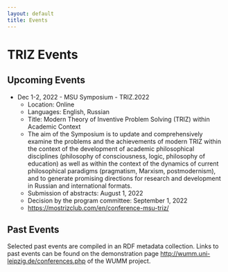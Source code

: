 ```yaml
---
layout: default
title: Events
---
```


# TRIZ Events

## Upcoming Events

* Dec 1-2, 2022 - MSU Symposium - TRIZ.2022
  - Location: Online
  - Languages: English, Russian
  - Title: Modern Theory of Inventive Problem Solving (TRIZ) within Academic
    Context
  - The aim of the Symposium is to update and comprehensively examine the
    problems and the achievements of modern TRIZ within the context of the
    development of academic philosophical disciplines (philosophy of
    consciousness, logic, philosophy of education) as well as within the
    context of the dynamics of current philosophical paradigms (pragmatism,
    Marxism, postmodernism), and to generate promising directions for research
    and development in Russian and international formats.
  - Submission of abstracts: August 1, 2022
  - Decision by the program committee: September 1, 2022
  - <https://mostrizclub.com/en/conference-msu-triz/>

## Past Events

Selected past events are compiled in an RDF metadata collection.  Links to
past events can be found on the demonstration page
<http://wumm.uni-leipzig.de/conferences.php> of the WUMM project.

